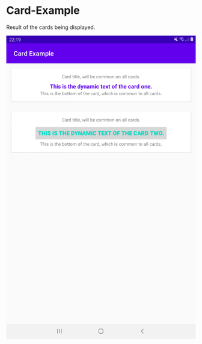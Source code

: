 # Card-Example

Result of the cards being displayed.

![alt text](https://github.com/martins88/Card-Example/blob/master/app/screenshot/card.png?raw=true)

